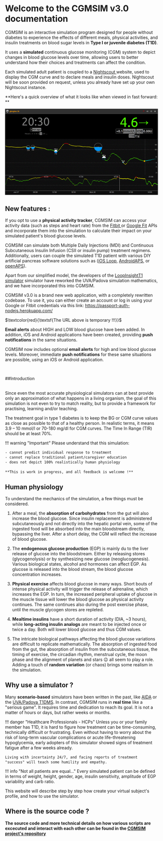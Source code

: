 # Welcome to the CGMSIM  v3.0  documentation

CGMSIM is an interactive simulation program designed for people without diabetes to experience the effects of different meals, physical activities, and insulin treatments on blood sugar levels in **Type I or juvenile diabetes (T1D)**. 

It uses a **simulated** continuous glucose monitoring (CGM) system to depict changes in blood glucose levels over time, allowing users to better understand how their choices and treatments can affect the condition.

Each simulated adult patient is coupled to a <a href="https://nightscout.github.io/" target="_blank"> Nightscout </a> website, used to display the CGM curve and to declare meals and insulin doses. Nightscout will be soon provided on request, unless you already have set up your own Nightscout instance.

**Here's a quick overview of what it looks like when viewed in fast forward: **
<br>

![Animation2](img/CGMSIM.gif)

## New features :

If you opt to use a **physical activity tracker**, CGMSIM can access your activity data (such as steps and heart rate) from the <a href="https://www.fitbit.com/" target="_blank"> Fitbit </a> or <a href="https://www.google.com/fit/" target="_blank"> Google Fit</a> APIs and incorporate them into the simulation to calculate their impact on your simulated patient's blood glucose levels.

CGMSIM can simulate both Multiple Daily Injections (MDI) and Continuous Subcutaneous Insulin Infusion (CSII or insulin pump) treatment regimens. Additionally, users can couple the simulated T1D patient with various DIY artificial pancreas software solutions such as (<a href="https://loopkit.github.io/loopdocs/" target="_blank">iOS Loop</a>, <a href="https://androidaps.readthedocs.io/en/latest/" target="_blank"> AndroidAPS</a>, or <a href="https://openaps.org/" target="_blank"> openAPS</a>).

Apart from our simplified model, the developers of the <a href="https://lt1.org/" target="_blank"> LoopInsightT1 simulator</a> simulator have reworked the UVA/Padova simulation mathematics, and we have incorporated this into CGMSIM.

CGMSIM v3.0 is a brand new web application, with a completely rewritten codebase. To use it, you can either create an account or log in using your Google or Fitbit credentials via this link: <a href="https://passport-auth-nodejs.herokuapp.com/" target="_blank"> https://passport-auth-nodejs.herokuapp.com/</a>

$\textcolor{red}{\textsf{The URL above is temporary !!!}}$ 

**Email alerts** about HIGH and LOW blood glucose have been added. In addition, iOS and Android applications have been created, providing **push notifications** in the same situations.

CGMSIM now includes optional **email alerts** for high and low blood glucose levels. Moreover, immediate **push notifications** for these same situations are possible, using an iOS or Android application.

<br>

##Introduction



<br>
Since even the most accurate physiological simulators can at best provide only an approximation of what happens in a living organism, the goal of this simulation is not even to try to match reality, but to provide a framework for practising, learning and/or teaching.

The treatment goal in type 1 diabetes is to keep the BG or CGM curve values as close as possible to that of a healthy person. In realistic terms, it means 3.9 – 10 mmol/l or 70-180 mg/dl for CGM curves. The Time In Range (TIR) should be at least 70%.

!!! warning "Important"
    Please understand that this simulation:

    - cannot predict individual response to treatment
    - cannot replace traditional patient/caregiver education
    - does not depict 100% realistically human physiology

    **This is work in progress, and all feedback is welcome !**


## Human physiology

To understand the mechanics of the simulation, a few things must be considered.

1. After a meal, the **absorption of carbohydrates** from the gut will also increase the blood glucose. Since insulin replacement is administered subcutaneously and not directly into the hepatic portal vein, some of the ingested food will be absorbed into the main bloodstream directly, bypassing the liver. After a short delay, the CGM will reflect the increase of blood glucose.

2. The **endogenous glucose production** (EGP) is mainly du to the liver release of glucose into the bloodstream. Either by releasing stores (glycogenolysis) or by synthesizing new glucose (neoglucogenesis). Various biological states, alcohol and hormones can affect EGP. As glucose is released into the blood stream, the blood glucose concentration increases.

3. **Physical exercise** affects blood glucose in many ways. Short bouts of intense physical activity will trigger the release of adrenaline, which increases the EGP. In turn, the increased peripheral uptake of glucose in the muscle tissue will lower the blood glucose as physical activity continues. The same continues also during the post exercise phase, until the muscle glycogen stores are repleted.

4. **Mealtime insulins** have a short duration of activity (DIA, ~3 hours), while **long-acting insulin analogs** are meant to be injected once or twice a day. Both will lower blood glucose and thus CGM values.

5. The intricate biological pathways affecting the blood glucose variations are difficult to replicate mathematically. The absorption of ingested food from the gut, the absorption of insulin from the subcutaneous tissue, the timing of exercise, the circadian rhythm, menstrual cycle, the moon phase and the alignment of planets and stars :wink: all seem to play a role. Adding a touch of **random variation** (or chaos) brings some realism in the simulation.  


## Why use a simulator ?

Many **scenario-based** simulators have been written in the past, like [AIDA](http://www.2aida.org/) or the [UVA/Padova T1DMS](https://www.ncbi.nlm.nih.gov/pmc/articles/PMC4454102/). In contrast, CGMSIM runs in **real time** like a "serious game". It requires time and dedication to reach its goal. It is not a matter of hours or days, but rather weeks or months. 

!!! danger "Healthcare Professionals - HCPs"
    Unless you or your family member has T1D, it is hard to figure how treatment can be time-consuming, technically difficult or frustrating. Even without having to worry about the risk of long-term vascular complications or acute life-threatening hypoglycemia, early adopters of this simulator showed signs of treatment fatigue after a few weeks already.

    Living with incertainty 24/7, and facing reports of treatment "success" will teach some humility and empathy.


!!! info "Not all patients are equal..."
    Every simulated patient can be defined in terms of weight, height, gender, age, insulin sensitivity, amplitude of EGP variability and carb ratio.

This website will describe step by step how create your virtual subject's profile, and how to use the simulator.

## Where is the source code ?

**The source code and more technical details on how various scripts are excecuted and interact with each other can be found in the [CGMSIM project's repository](https://github.com/lsandini/cgmsim)**

<!-- Global site tag (gtag.js) - Google Analytics -->
<script async src="https://www.googletagmanager.com/gtag/js?id=G-9DEJWGQQJ5"></script>
<script>
  window.dataLayer = window.dataLayer || [];
  function gtag(){dataLayer.push(arguments);}
  gtag('js', new Date());

  gtag('config', 'G-9DEJWGQQJ5');
</script>